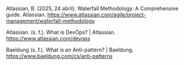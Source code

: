 Atlassian, B. (2025, 24 abril). Waterfall Methodology: A Comprehensive guide. Atlassian. https://www.atlassian.com/agile/project-management/waterfall-methodology

Atlassian. (s. f.). What is DevOps? | Atlassian. https://www.atlassian.com/devops

Baeldung (s. f.). What is an Anti-pattern? | Baeldung. https://www.baeldung.com/cs/anti-patterns
